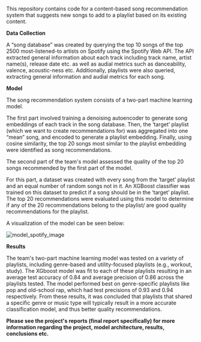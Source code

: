 This repository contains code for a content-based song recommendation system that suggests new songs to add to a playlist based on its existing content. 

 **Data Collection**

A “song database” was created by querying the top 10 songs of the top 2500 most-listened-to artists on Spotify using the Spotify Web API. The API extracted general information about each track including track name, artist name(s), release date etc. as well as audial metrics such as danceability, valence, acoustic-ness etc. Additionally, playlists were also queried, extracting general information and audial metrics for each song. 

**Model**

The song recommendation system consists of a two-part machine learning model. 

The first part involved training a denoising autoencoder to generate song embeddings of each track in the song database. Then, the ‘target’ playlist (which we want to create recommendations for) was aggregated into one “mean” song, and encoded to generate a playlist embedding.  Finally, using cosine similarity, the top 20 songs most similar to the playlist embedding were identified as song recommendations.

The second part of the team's model assessed the quality of the top 20 songs recommended by the first part of the model. 

For this part, a dataset was created with every song from the ‘target’ playlist and an equal number of random songs not in it. An XGBoost classifier was trained on this dataset to predict if a song should be in the ‘target’ playlist. The top 20 recommendations were evaluated using this model to determine if any of the 20 recommendations belong to the playlist/ are good quality recommendations for the playlist. 

A visualization of the model can be seen below: 

![model_spotify_image](https://github.com/user-attachments/assets/77a33f44-6336-4edf-9359-a5efbb6c5a64)

**Results**

The team's two-part machine learning model was tested on a variety of playlists, including genre-based and utility-focused playlists (e.g., workout, study). The XGboost model was fit to each of these playlists resulting in an average test accuracy of 0.84 and average precision of 0.86 across the playlists tested. The model performed best on genre-specific playlists like pop and old-school rap, which had test precisions of 0.93 and 0.94 respectively. From these results, it was concluded that playlists that shared a specific genre or music type will typically result in a more accurate classification model, and thus better quality recommendations. 

**Please see the project's reports (final report specifically) for more information regarding the project, model architecture, results, conclusions etc.**

